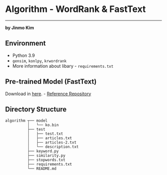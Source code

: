 # Algorithm - WordRank & FastText
____
**by Jinmo Kim**   

## Environment
- Python 3.9
- ```gensim```, ```konlpy```, ```krwordrank```  
- More information about libary - ```requirements.txt```
  
  
## Pre-trained Model (FastText)
Download in [here](https://www.dropbox.com/s/stt4y0zcp2c0iyb/ko.tar.gz?dl=0). - [Reference Repository](https://github.com/Kyubyong/wordvectors)


## Directory Structure
```
algorithm ┬── model
          │   └── ko.bin
		  ├── test
		  │   ├── test.txt
  		  │   ├── articles.txt
		  │   ├── articles-2.txt
		  │   └── description.txt 
		  ├── keyword.py
		  ├── similarity.py
		  ├── stopwords.txt
		  ├── requirements.txt 
		  └── README.md
```